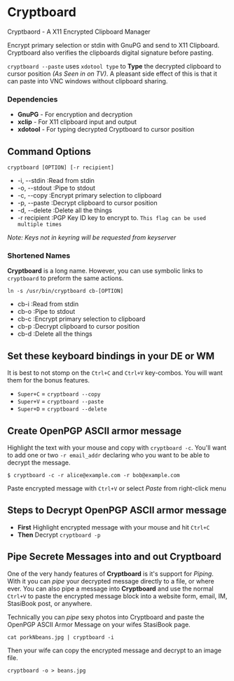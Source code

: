 Cryptboard
==========

Cryptbaord - A X11 Encrypted Clipboard Manager


Encrypt primary selection or stdin with GnuPG and send to X11 Clipboard. Cryptboard also verifies the clipboards digital signature before pasting.

`cryptboard --paste` uses `xdotool type` to **Type** the decrypted clipboard to cursor position *(As Seen in on TV)*. A pleasant side effect of this is that it can paste into VNC windows without clipboard sharing.


### Dependencies


* **GnuPG** - For encryption and decryption
* **xclip** - For X11 clipboard input and output
* **xdotool** - For typing decrypted Cryptboard to cursor position


Command Options
---------------


`cryptboard [OPTION] [-r recipient]`

* -i, --stdin   :Read from stdin
* -o, --stdout  :Pipe to stdout
* -c, --copy    :Encrypt primary selection to clipboard
* -p, --paste   :Decrypt clipboard to cursor position
* -d, --delete  :Delete all the things
* -r  recipient :PGP Key ID key to encrypt to. `This flag can be used multiple times`


*Note: Keys not in keyring will be requested from keyserver*


### Shortened Names


**Cryptboard** is a long name. However, you can use symbolic links to `cryptboard` to preform the same actions.


`ln -s /usr/bin/cryptboard cb-[OPTION]`

* cb-i    :Read from stdin
* cb-o    :Pipe to stdout
* cb-c    :Encrypt primary selection to clipboard
* cb-p    :Decrypt clipboard to cursor position
* cb-d    :Delete all the things


Set these keyboard bindings in your DE or WM
--------------------------------------------


It is best to not stomp on the `Ctrl+C` and `Ctrl+V` key-combos. You will want them for the bonus features.


* `Super+C` = `cryptboard --copy`
* `Super+V` = `cryptboard --paste`
* `Super+D` = `cryptboard --delete`


Create OpenPGP ASCII armor message
----------------------------------


Highlight the text with your mouse and copy with `cryptboard -c`. You'll want to add one or two `-r email_addr` declaring who you want to be able to decrypt the message.


    $ cryptboard -c -r alice@example.com -r bob@example.com


Paste encrypted message with `Ctrl+V` or select *Paste* from right-click menu


Steps to Decrypt OpenPGP ASCII armor message
--------------------------------------------


* **First** Highlight encrypted message with your mouse and hit `Ctrl+C`
* **Then**  Decrypt `cryptboard -p`


Pipe Secrete Messages into and out Cryptboard
-----------------------------------------------


One of the very handy features of **Cryptboard** is it's support for *Piping*. With it you can *pipe* your decrypted message directly to a file, or where ever. You can also pipe a message into **Cryptboard** and use the normal `Ctrl+V` to paste the encrypted message block into a website form, email, IM, StasiBook post, or anywhere.


Technically you can *pipe* sexy photos into Cryptboard and paste the OpenPGP ASCII Armor Message on your wifes StasiBook page.


    cat porkNbeans.jpg | cryptboard -i


Then your wife can copy the encrypted message and decrypt to an image file.


    cryptboard -o > beans.jpg


